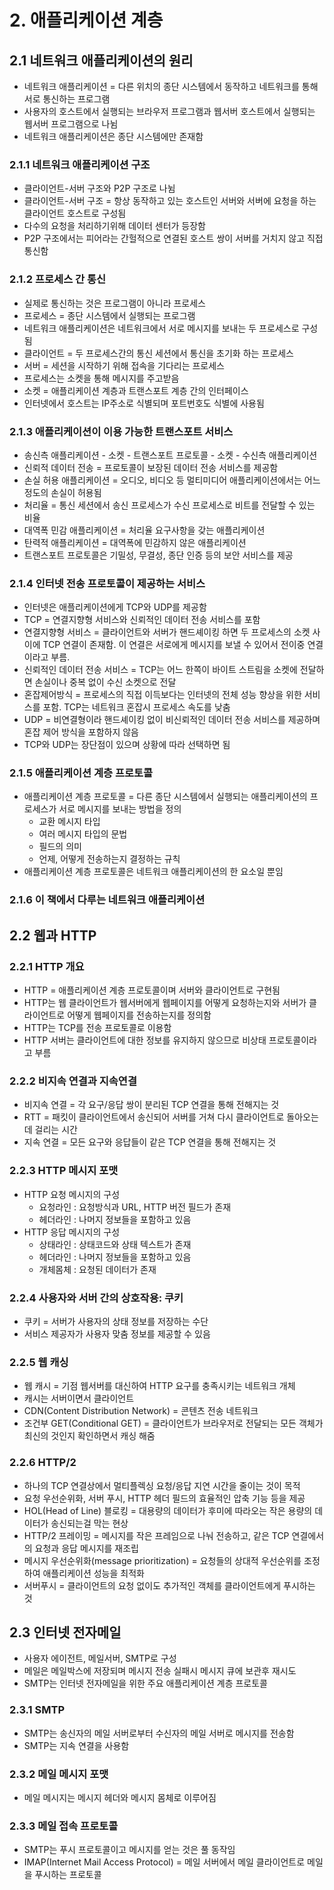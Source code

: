 # 2. 애플리케이션 계층

## 2.1 네트워크 애플리케이션의 원리

- 네트워크 애플리케이션 = 다른 위치의 종단 시스템에서 동작하고 네트워크를 통해 서로 통신하는 프로그램
- 사용자의 호스트에서 실행되는 브라우저 프로그램과 웹서버 호스트에서 실행되는 웹서버 프로그램으로 나뉨
- 네트워크 애플리케이션은 종단 시스템에만 존재함

### 2.1.1 네트워크 애플리케이션 구조

- 클라이언트-서버 구조와 P2P 구조로 나뉨
- 클라이언트-서버 구조 = 항상 동작하고 있는 호스트인 서버와 서버에 요청을 하는 클라이언트 호스트로 구성됨
- 다수의 요청을 처리하기위해 데이터 센터가 등장함
- P2P 구조에서는 피어라는 간헐적으로 연결된 호스트 쌍이 서버를 거치지 않고 직접 통신함

### 2.1.2 프로세스 간 통신

- 실제로 통신하는 것은 프로그램이 아니라 프로세스
- 프로세스 = 종단 시스템에서 실행되는 프로그램
- 네트워크 애플리케이션은 네트워크에서 서로 메시지를 보내는 두 프로세스로 구성됨
- 클라이언트 = 두 프로세스간의 통신 세션에서 통신을 초기화 하는 프로세스
- 서버 = 세션을 시작하기 위해 접속을 기다리는 프로세스
- 프로세스는 소켓을 통해 메시지를 주고받음
- 소켓 = 애플리케이션 계층과 트랜스포트 계층 간의 인터페이스
- 인터넷에서 호스트는 IP주소로 식별되며 포트번호도 식별에 사용됨

### 2.1.3 애플리케이션이 이용 가능한 트랜스포트 서비스

- 송신측 애플리케이션 - 소켓 - 트랜스포트 프로토콜 - 소켓 - 수신측 애플리케이션
- 신뢰적 데이터 전송 = 프로토콜이 보장된 데이터 전송 서비스를 제공함
- 손실 허용 애플리케이션 = 오디오, 비디오 등 멀티미디어 애플리케이션에서는 어느정도의 손실이 허용됨
- 처리율 = 통신 세션에서 송신 프로세스가 수신 프로세스로 비트를 전달할 수 있는 비율
- 대역폭 민감 애플리케이션 = 처리율 요구사항을 갖는 애플리케이션
- 탄력적 애플리케이션 = 대역폭에 민감하지 않은 애플리케이션
- 트랜스포트 프로토콜은 기밀성, 무결성, 종단 인증 등의 보안 서비스를 제공

### 2.1.4 인터넷 전송 프로토콜이 제공하는 서비스

- 인터넷은 애플리케이션에게 TCP와 UDP를 제공함
- TCP = 연결지향형 서비스와 신뢰적인 데이터 전송 서비스를 포함
- 연결지향형 서비스 = 클라이언트와 서버가 핸드셰이킹 하면 두 프로세스의 소켓 사이에 TCP 연결이 존재함. 이 연결은 서로에게 메시지를 보낼 수 있어서 전이중 연결이라고 부름.
- 신뢰적인 데이터 전송 서비스 = TCP는 어느 한쪽이 바이트 스트림을 소켓에 전달하면 손실이나 중복 없이 수신 소켓으로 전달
- 혼잡제어방식 = 프로세스의 직접 이득보다는 인터넷의 전체 성능 향상을 위한 서비스를 포함. TCP는 네트워크 혼잡시 프로세스 속도를 낮춤
- UDP = 비연결형이라 핸드셰이킹 없이 비신뢰적인 데이터 전송 서비스를 제공하며 혼잡 제어 방식을 포함하지 않음
- TCP와 UDP는 장단점이 있으며 상황에 따라 선택하면 됨

### 2.1.5 애플리케이션 계층 프로토콜

- 애플리케이션 계층 프로토콜 = 다른 종단 시스템에서 실행되는 애플리케이션의 프로세스가 서로 메시지를 보내는 방법을 정의
  - 교환 메시지 타입
  - 여러 메시지 타입의 문법
  - 필드의 의미
  - 언제, 어떻게 전송하는지 결정하는 규칙
- 애플리케이션 계층 프로토콜은 네트워크 애플리케이션의 한 요소일 뿐임

### 2.1.6 이 책에서 다루는 네트워크 애플리케이션

## 2.2 웹과 HTTP

### 2.2.1 HTTP 개요

- HTTP = 애플리케이션 계층 프로토콜이며 서버와 클라이언트로 구현됨
- HTTP는 웹 클라이언트가 웹서버에게 웹페이지를 어떻게 요청하는지와 서버가 클라이언트로 어떻게 웹페이지를 전송하는지를 정의함
- HTTP는 TCP를 전송 프로토콜로 이용함
- HTTP 서버는 클라이언트에 대한 정보를 유지하지 않으므로 비상태 프로토콜이라고 부름

### 2.2.2 비지속 연결과 지속연결

- 비지속 연결 = 각 요구/응답 쌍이 분리된 TCP 연결을 통해 전해지는 것
- RTT = 패킷이 클라이언트에서 송신되어 서버를 거쳐 다시 클라이언트로 돌아오는데 걸리는 시간
- 지속 연결 = 모든 요구와 응답들이 같은 TCP 연결을 통해 전해지는 것

### 2.2.3 HTTP 메시지 포맷

- HTTP 요청 메시지의 구성
  - 요청라인 : 요청방식과 URL, HTTP 버전 필드가 존재
  - 헤더라인 : 나머지 정보들을 포함하고 있음
- HTTP 응답 메시지의 구성
  - 상태라인 : 상태코드와 상태 텍스트가 존재
  - 헤더라인 : 나머지 정보들을 포함하고 있음
  - 개체몸체 : 요청된 데이터가 존재

### 2.2.4 사용자와 서버 간의 상호작용: 쿠키

- 쿠키 = 서버가 사용자의 상태 정보를 저장하는 수단
- 서비스 제공자가 사용자 맞춤 정보를 제공할 수 있음

### 2.2.5 웹 캐싱

- 웹 캐시 = 기점 웹서버를 대신하여 HTTP 요구를 충족시키는 네트워크 개체
- 캐시는 서버이면서 클라이언트
- CDN(Content Distribution Network) = 콘텐츠 전송 네트워크
- 조건부 GET(Conditional GET) = 클라이언트가 브라우저로 전달되는 모든 객체가 최신의 것인지 확인하면서 캐싱 해줌

### 2.2.6 HTTP/2

- 하나의 TCP 연결상에서 멀티플렉싱 요청/응답 지연 시간을 줄이는 것이 목적
- 요청 우선순위화, 서버 푸시, HTTP 헤더 필드의 효율적인 압축 기능 등을 제공
- HOL(Head of Line) 블로킹 = 대용량의 데이터가 후미에 따라오는 작은 용량의 데이터가 송신되는걸 막는 현상
- HTTP/2 프레이밍 = 메시지를 작은 프레임으로 나눠 전송하고, 같은 TCP 연결에서의 요청과 응답 메시지를 재조립
- 메시지 우선순위화(message prioritization) = 요청들의 상대적 우선순위를 조정하여 애플리케이션 성능을 최적화
- 서버푸시 = 클라이언트의 요청 없이도 추가적인 객체를 클라이언트에게 푸시하는 것

## 2.3 인터넷 전자메일

- 사용자 에이전트, 메일서버, SMTP로 구성
- 메일은 메일박스에 저장되며 메시지 전송 실패시 메시지 큐에 보관후 재시도
- SMTP는 인터넷 전자메일을 위한 주요 애플리케이션 계층 프로토콜

### 2.3.1 SMTP

- SMTP는 송신자의 메일 서버로부터 수신자의 메일 서버로 메시지를 전송함
- SMTP는 지속 연결을 사용함

### 2.3.2 메일 메시지 포맷

- 메일 메시지는 메시지 헤더와 메시지 몸체로 이루어짐

### 2.3.3 메일 접속 프로토콜

- SMTP는 푸시 프로토콜이고 메시지를 얻는 것은 풀 동작임
- IMAP(Internet Mail Access Protocol) = 메일 서버에서 메일 클라이언트로 메일을 푸시하는 프로토콜
